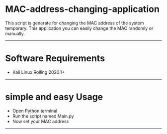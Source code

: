 # MAC-address-changing-application

This script is generate for changing the MAC address of the system temporary.
This application you can easily change the MAC randomly or manually.
<hr>

<h1>Software Requirements</h1>
<ul>
  <li>Kali Linux Rolling 2020.1+</li>
 </ul>
<hr>

<h1>simple and easy Usage</h1>
<ul>
  <li>Open Python terminal</li>
  <li>Run the script named Main.py</li>
  <li>Now set your MAC address</li>
</ul>
<hr>
